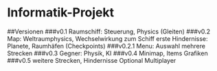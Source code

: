 # Informatik-Projekt

##Versionen
###v0.1
Raumschiff: Steuerung, Physics (Gleiten)
###v0.2
Map: Weltraumphysics, Wechselwirkung zum Schiff 
erste Hindernisse:
Planete, Raumhäfen (Checkpoints)
###v0.2.1
Menu: Auswahl mehrere Strecken
###v0.3
Gegner: Physik, KI
###v0.4
Minimap, Items
Grafiken
###v0.5
weitere Strecken, Hindernisse
Optional
Multiplayer
